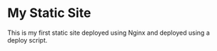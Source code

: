 # My Static Site
This is my first static site deployed using Nginx and deployed using a deploy script.
